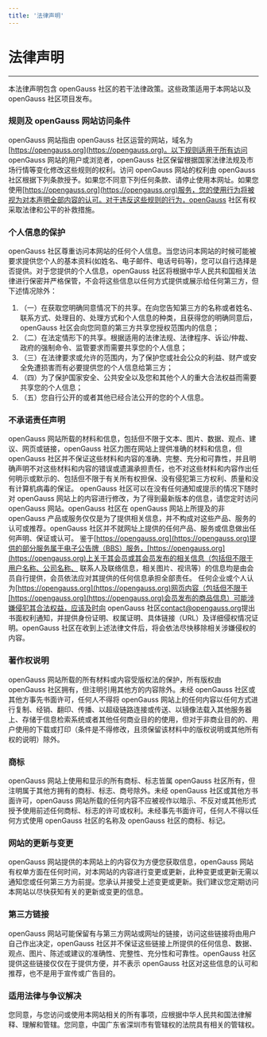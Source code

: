 ```yaml
---
title: '法律声明'
---
```


<div class='markdown markdown-statement' >

<h1>法律声明</h1>

---

本法律声明包含 openGauss 社区的若干法律政策。这些政策适用于本网站以及 openGauss 社区项目发布。

### 规则及 openGauss 网站访问条件

openGauss 网站指由 openGauss 社区运营的网站，域名为[https://opengauss.org](https://opengauss.org)。以下规则适用于所有访问 openGauss 网站的用户或浏览者，openGauss 社区保留根据国家法律法规及市场行情等变化修改这些规则的权利。访问 openGauss 网站的权利由 openGauss 社区根据下列条款授予。如果您不同意下列任何条款、请停止使用本网址。如果您使用[https://opengauss.org](https://opengauss.org)服务，您的使用行为将被视为对本声明全部内容的认可。对于违反这些规则的行为，openGauss 社区有权采取法律和公平的补救措施。

### 个人信息的保护

openGauss 社区尊重访问本网站的任何个人信息。当您访问本网站的时候可能被要求提供您个人的基本资料(如姓名、电子邮件、电话号码等)，您可以自行选择是否提供。对于您提供的个人信息，openGauss 社区将根据中华人民共和国相关法律进行保密并严格保管，不会将这些信息以任何方式提供或展示给任何第三方，但下述情况除外：

1. （一）在获取您明确同意情况下的共享。在向您告知第三方的名称或者姓名、联系方式、处理目的、处理方式和个人信息的种类，且获得您的明确同意后，openGauss 社区会向您同意的第三方共享您授权范围内的信息；
2. （二）在法定情形下的共享。根据适用的法律法规、法律程序、诉讼/仲裁、政府的强制命令、监管要求而需要共享您的个人信息；
3. （三）在法律要求或允许的范围内，为了保护您或社会公众的利益、财产或安全免遭损害而有必要提供您的个人信息给第三方；
4. （四）为了保护国家安全、公共安全以及您和其他个人的重大合法权益而需要共享您的个人信息；
5. （五）您自行公开的或者其他已经合法公开的您的个人信息。

### 不承诺责任声明

openGauss 网站所载的材料和信息，包括但不限于文本、图片、数据、观点、建议、网页或链接，openGauss 社区力图在网站上提供准确的材料和信息，但 openGauss 社区并不保证这些材料和内容的准确、完整、充分和可靠性，并且明确声明不对这些材料和内容的错误或遗漏承担责任，也不对这些材料和内容作出任何明示或默示的、包括但不限于有关所有权担保、没有侵犯第三方权利、质量和没有计算机病毒的保证。
openGauss 社区可以在没有任何通知或提示的情况下随时对 openGauss 网站上的内容进行修改，为了得到最新版本的信息，请您定时访问 openGauss 网站。openGauss 社区在 openGauss 网站上所提及的非 openGauss 产品或服务仅仅是为了提供相关信息，并不构成对这些产品、服务的认可或推荐。openGauss 社区并不就网址上提供的任何产品、服务或信息做出任何声明、保证或认可。
鉴于[https://opengauss.org](https://opengauss.org)提供的部分服务属于电子公告牌（BBS）服务，[https://opengauss.org](https://opengauss.org)上关于其会员或其会员发布的相关信息（包括但不限于用户名称、公司名称、 联系人及联络信息，相关图片、视讯等）的信息均是由会员自行提供，会员依法应对其提供的任何信息承担全部责任。
任何企业或个人认为[https://opengauss.org](https://opengauss.org)网页内容（包括但不限于[https://opengauss.org](https://opengauss.org)会员发布的商品信息）可能涉嫌侵犯其合法权益，应该及时向 openGauss 社区[contact@opengauss.org](mailto:contact@opengauss.org)提出书面权利通知，并提供身份证明、权属证明、具体链接（URL）及详细侵权情况证明。openGauss 社区在收到上述法律文件后，将会依法尽快移除相关涉嫌侵权的内容。

### 著作权说明

openGauss 网站所载的所有材料或内容受版权法的保护，所有版权由 openGauss 社区拥有，但注明引用其他方的内容除外。未经 openGauss 社区或其他方事先书面许可，任何人不得将 openGauss 网站上的任何内容以任何方式进行复制、经销、翻印、传播、以超级链路连接或传送、以镜像法载入其他服务器上、存储于信息检索系统或者其他任何商业目的的使用，但对于非商业目的的、用户使用的下载或打印（条件是不得修改，且须保留该材料中的版权说明或其他所有权的说明）除外。

### 商标

openGauss 网站上使用和显示的所有商标、标志皆属 openGauss 社区所有，但注明属于其他方拥有的商标、标志、商号除外。未经 openGauss 社区或其他方书面许可，openGauss 网站所载的任何内容不应被视作以暗示、不反对或其他形式授予使用前述任何商标、标志的许可或权利。未经事先书面许可，任何人不得以任何方式使用 openGauss 社区的名称及 openGauss 社区的商标、标记。

### 网站的更新与变更

openGauss 网站提供的本网站上的内容仅为方便您获取信息，openGauss 网站有权单方面在任何时间，对本网站的内容进行变更或更新，此种变更或更新无需以通知您或任何第三方为前提。您承认并接受上述变更或更新。我们建议您定期访问本网站以尽快获知有关的更新或变更的信息。

### 第三方链接

openGauss 网站可能保留有与第三方网站或网址的链接，访问这些链接将由用户自己作出决定，openGauss 社区并不保证这些链接上所提供的任何信息、数据、观点、图片、陈述或建议的准确性、完整性、充分性和可靠性。openGauss 社区提供这些链接仅仅在于提供方便，并不表示 openGauss 社区对这些信息的认可和推荐，也不是用于宣传或广告目的。

### 适用法律与争议解决

您同意，与您访问或使用本网站相关的所有事项，应根据中华人民共和国法律解释、理解和管辖。您同意，中国广东省深圳市有管辖权的法院具有相关的管辖权。

</div>
